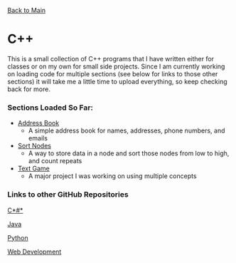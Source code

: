 [Back to Main](..)

# C++

This is a small collection of C++ programs that I have written either for classes or on my own for small side projects.
Since I am currently working on loading code for multiple sections (see below for links to those other sections) it will
take me a little time to upload everything, so keep checking back for more.

### Sections Loaded So Far:

  * [Address Book](addressbook)
    * A simple address book for names, addresses, phone numbers, and emails
  * [Sort Nodes](sortNodes)
    * A way to store data in a node and sort those nodes from low to high, and count repeats
  * [Text Game](textGame)
    * A major project I was working on using multiple concepts

### Links to other GitHub Repositories

[C*#*](../csharp)

[Java](../java)

[Python](../python)

[Web Development](../webdev)
